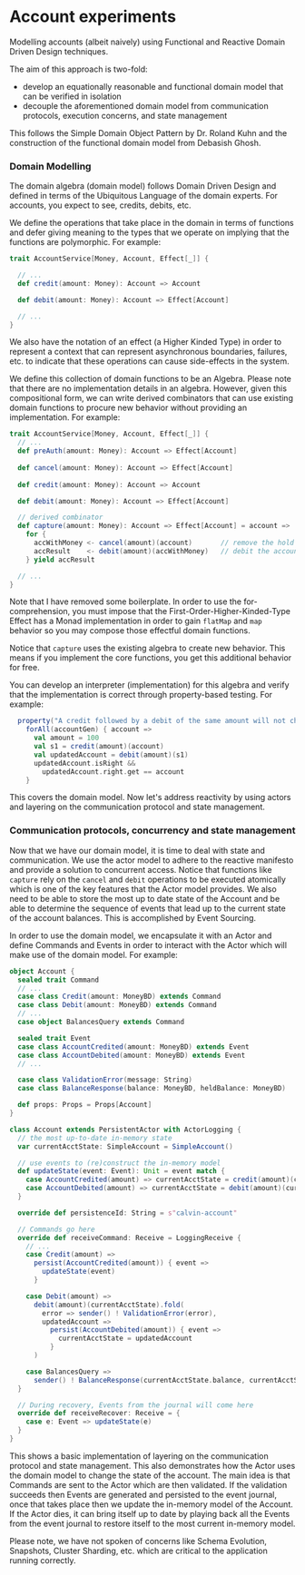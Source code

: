# Account experiments
Modelling accounts (albeit naively) using Functional and Reactive Domain Driven Design techniques.

The aim of this approach is two-fold:

- develop an equationally reasonable and functional domain model that can be verified in isolation
- decouple the aforementioned domain model from communication protocols, execution concerns, and state management

This follows the Simple Domain Object Pattern by Dr. Roland Kuhn and the construction of the functional 
domain model from Debasish Ghosh.


### Domain Modelling
The domain algebra (domain model) follows Domain Driven Design and defined in terms of the Ubiquitous Language of the 
domain experts. For accounts, you expect to see, credits, debits, etc. 

We define the operations that take place in the domain in terms of functions and defer giving meaning to the types that
we operate on implying that the functions are polymorphic. For example:

```scala
trait AccountService[Money, Account, Effect[_]] {

  // ... 
  def credit(amount: Money): Account => Account

  def debit(amount: Money): Account => Effect[Account]

  // ...
}
```

We also have the notation of an effect (a Higher Kinded Type) in order to represent a context that can represent 
asynchronous boundaries, failures, etc. to indicate that these operations can cause side-effects in the system.
 
We define this collection of domain functions to be an Algebra. Please note that there are no implementation details in
an algebra. However, given this compositional form, we can write derived combinators that can use existing domain 
functions to procure new behavior without providing an implementation. For example:

```scala
trait AccountService[Money, Account, Effect[_]] {
  // ... 
  def preAuth(amount: Money): Account => Effect[Account]
  
  def cancel(amount: Money): Account => Effect[Account]
  
  def credit(amount: Money): Account => Account

  def debit(amount: Money): Account => Effect[Account]

  // derived combinator
  def capture(amount: Money): Account => Effect[Account] = account =>
    for {
      accWithMoney <- cancel(amount)(account)       // remove the hold
      accResult    <- debit(amount)(accWithMoney)   // debit the account
    } yield accResult

  // ...
}
```

Note that I have removed some boilerplate. In order to use the for-comprehension, you must impose that the 
First-Order-Higher-Kinded-Type Effect has a Monad implementation in order to gain `flatMap` and `map` behavior so you
may compose those effectful domain functions.

Notice that `capture` uses the existing algebra to create new behavior. This means if you implement the core functions, 
you get this additional behavior for free. 

You can develop an interpreter (implementation) for this algebra and verify that the implementation is correct through
property-based testing. For example:

```scala
  property("A credit followed by a debit of the same amount will not change the account balances") =
    forAll(accountGen) { account =>
      val amount = 100
      val s1 = credit(amount)(account)
      val updatedAccount = debit(amount)(s1)
      updatedAccount.isRight &&
        updatedAccount.right.get == account
    }
```

This covers the domain model. Now let's address reactivity by using actors and layering on the communication protocol
and state management. 

### Communication protocols, concurrency and state management

Now that we have our domain model, it is time to deal with state and communication. We use the actor model to adhere to
the reactive manifesto and provide a solution to concurrent access. Notice that functions like `capture` rely on
the `cancel` and `debit` operations to be executed atomically which is one of the key features that the Actor model 
provides. We also need to be able to store the most up to date state of the Account and be able to determine the 
sequence of events that lead up to the current state of the account balances. This is accomplished by Event Sourcing. 

In order to use the domain model, we encapsulate it with an Actor and define Commands and Events in order to interact
with the Actor which will make use of the domain model. For example:

```scala
object Account {
  sealed trait Command
  // ...
  case class Credit(amount: MoneyBD) extends Command
  case class Debit(amount: MoneyBD) extends Command
  // ...
  case object BalancesQuery extends Command

  sealed trait Event
  case class AccountCredited(amount: MoneyBD) extends Event
  case class AccountDebited(amount: MoneyBD) extends Event
  // ...

  case class ValidationError(message: String)
  case class BalanceResponse(balance: MoneyBD, heldBalance: MoneyBD)

  def props: Props = Props[Account]
}

class Account extends PersistentActor with ActorLogging {
  // the most up-to-date in-memory state
  var currentAcctState: SimpleAccount = SimpleAccount()

  // use events to (re)construct the in-memory model
  def updateState(event: Event): Unit = event match {
    case AccountCredited(amount) => currentAcctState = credit(amount)(currentAcctState)
    case AccountDebited(amount) => currentAcctState = debit(amount)(currentAcctState).right.get
  }

  override def persistenceId: String = s"calvin-account"

  // Commands go here
  override def receiveCommand: Receive = LoggingReceive {
    // ... 
    case Credit(amount) =>
      persist(AccountCredited(amount)) { event =>
        updateState(event)
      }

    case Debit(amount) =>
      debit(amount)(currentAcctState).fold(
        error => sender() ! ValidationError(error),
        updatedAccount =>
          persist(AccountDebited(amount)) { event =>
            currentAcctState = updatedAccount
          }
      )

    case BalancesQuery =>
      sender() ! BalanceResponse(currentAcctState.balance, currentAcctState.balanceHeld)
  }

  // During recovery, Events from the journal will come here
  override def receiveRecover: Receive = {
    case e: Event => updateState(e)
  }
}
```

This shows a basic implementation of layering on the communication protocol and state management. This also demonstrates
how the Actor uses the domain model to change the state of the account. The main idea is that Commands are sent to the 
Actor which are then validated. If the validation succeeds then Events are generated and persisted to the event journal,
once that takes place then we update the in-memory model of the Account. If the Actor dies, it can bring itself up to
date by playing back all the Events from the event journal to restore itself to the most current in-memory model. 

Please note, we have not spoken of concerns like Schema Evolution, Snapshots, Cluster Sharding, etc. which are critical 
to the application running correctly.